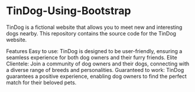 # TinDog-Using-Bootstrap
TinDog is a fictional website that allows you to meet new and interesting dogs nearby. This repository contains the source code for the TinDog website.

Features
Easy to use: TinDog is designed to be user-friendly, ensuring a seamless experience for both dog owners and their furry friends.
Elite Clientele: Join a community of dog owners and their dogs, connecting with a diverse range of breeds and personalities.
Guaranteed to work: TinDog guarantees a positive experience, enabling dog owners to find the perfect match for their beloved pets.

